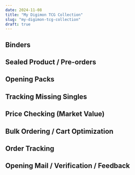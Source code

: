 ```yaml
---
date: 2024-11-08
title: "My Digimon TCG Collection"
slug: "my-digimon-tcg-collection"
draft: true
---
```


## Binders

## Sealed Product / Pre-orders

## Opening Packs

## Tracking Missing Singles

## Price Checking (Market Value)

## Bulk Ordering / Cart Optimization

## Order Tracking

## Opening Mail / Verification / Feedback
